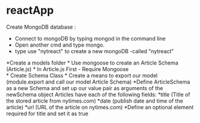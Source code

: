 # reactApp

Create MongoDB database : 
* Connect to mongoDB by typing mongod in the command line
* Open another cmd and type mongo.
* type use "nytreact" to create a new mongoDB -called "nytreact"

*Create a models folder
	* Use mongoose to create an Article Schema (Article.js)
		* In Article.js First - Require Mongoose 	
		* Create Schema Class
		* Create a means to export our model (module.export and call our model Article Schema)
		*Define ArticleSchema as a new Schema and set up our value pair as arguments of the newSchema object
		Articles have each of the following fields:
			*title (Title of the stored article from nytimes.com)
			*date (publish date and time of the article)
			*url (URL of the article on nytimes.com)
		*Define an optional element required for title and set it as true